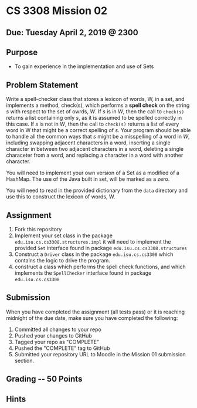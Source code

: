 # CS 3308 Mission 02

## Due: Tuesday April 2, 2019 @ 2300

## Purpose

* To gain experience in the implementation and use of Sets

## Problem Statement
Write a spell-checker class that stores a lexicon of words, W, in a set, and implements a method, check(s), which performs a **spell check** on the string *s* with respect to the set of owrds, *W*. If *s* is in *W*, then the call to `check(s)` returns a list containing only *s*, as it is assumed to be spelled correctly in this case. If *s* is not in *W*, then the call to `check(s)` returns a list of every word in W that might be a correct spelling of *s*. Your program should be able to handle all the common ways that *s* might be a misspelling of a word in *W*, including swapping adjacent characters in a word, inserting a single character in between two adjacent characters in a word, deleting a single characeter from a word, and replacing a character in a word with another character.

You will need to implement your own version of a Set as a modified of a HashMap. The use of the Java built in set, will be marked as a zero.

You will need to read in the provided dictionary from the `data` directory and use this to construct the lexicon of words, W.

## Assignment

1. Fork this repository
2. Implement your set class in the package `edu.isu.cs.cs3308.structures.impl` it will need to implement the provided `Set` interface found in package `edu.isu.cs.cs3308.structures`
3. Construct a `Driver` class in the package `edu.isu.cs.cs3308` which contains the logic to drive the program.
4. construct a class which performs the spell check functions, and which implements the `SpellChecker` interface found in package `edu.isu.cs.cs3308`

## Submission

When you have completed the assignment (all tests pass) or it is reaching midnight of the due date, make sure you have completed the following:

1. Committed all changes to your repo
2. Pushed your changes to GitHub
3. Tagged your repo as "COMPLETE"
4. Pushed the "COMPLETE" tag to GitHub
5. Submitted your repository URL to Moodle in the Mission 01 submission section.

## Grading -- 50 Points

## Hints
